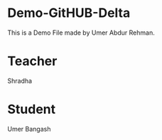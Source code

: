 # Demo-GitHUB-Delta

This is a Demo File made by Umer Abdur Rehman.

# Teacher

Shradha

# Student

Umer Bangash
